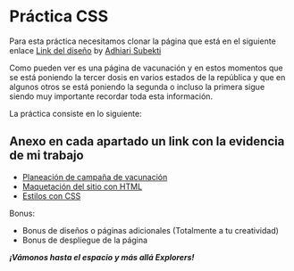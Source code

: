 # Práctica CSS

Para esta práctica necesitamos clonar la página que está en el siguiente enlace [Link del diseño](https://github.com/LaunchX-InnovaccionVirtual/FrontEnd-Mision/blob/main/03%20-%20CSS/practica/landingVacunaci%C3%B3n.png) by [Adhiari Subekti](https://dribbble.com/Adhiari_is)

Como pueden ver es una página de vacunación y en estos momentos que se está poniendo la tercer dosis en varios estados de la república y que en algunos otros se está poniendo la segunda o incluso la primera sigue siendo muy importante recordar toda esta información.

La práctica consiste en lo siguiente:

## Anexo en cada apartado un link con la evidencia de mi trabajo

- [Planeación de campaña de vacunación](https://www.figma.com/file/pdlY2yR6ZtoKdQZ6JFS3oi/Vacuna-COVID-19?node-id=2%3A0)
- [Maquetación del sitio con HTML](https://saraimontesv.github.io/vaccination/)
- [Estilos con CSS](https://saraimontesv.github.io/vaccination/)

Bonus:

* Bonus de diseños o páginas adicionales (Totalmente a tu creatividad)
* Bonus de despliegue de la página

***¡Vámonos hasta el espacio y más allá Explorers!***
